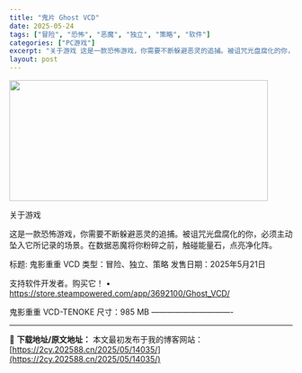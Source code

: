 ```yaml
---
title: "鬼片 Ghost VCD"
date: 2025-05-24
tags: ["冒险", "恐怖", "恶魔", "独立", "策略", "软件"]
categories: ["PC游戏"]
excerpt: "关于游戏 这是一款恐怖游戏，你需要不断躲避恶灵的追捕。被诅咒光盘腐化的你，必须主动坠入它所记录的场景。在数据恶魔将你粉碎之前，触碰能量石，点亮净化阵。 标题: 鬼影重重 VCD 类型：冒险、独立、策略 发售日期：2025年5月21日 支持软件开发者。购买它！ • https://store.stea&hellip;"
layout: post
---
```


<img src="https://2cy.202588.cn/wp-content/uploads/2025/05/2025052402364884.webp" alt="" width="460" height="215" class="aligncenter size-full wp-image-14038" />

关于游戏

这是一款恐怖游戏，你需要不断躲避恶灵的追捕。被诅咒光盘腐化的你，必须主动坠入它所记录的场景。在数据恶魔将你粉碎之前，触碰能量石，点亮净化阵。

标题: 鬼影重重 VCD
类型：冒险、独立、策略
发售日期：2025年5月21日

支持软件开发者。购买它！
• https://store.steampowered.com/app/3692100/Ghost_VCD/

鬼影重重 VCD-TENOKE
尺寸：985 MB
——————————- 

---
📖 **下载地址/原文地址：** 本文最初发布于我的博客网站：[https://2cy.202588.cn/2025/05/14035/](https://2cy.202588.cn/2025/05/14035/)
